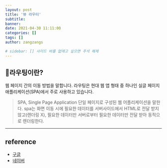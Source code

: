 ```yaml
---
layout: post
title: '뷰 라우터'
subtitle:
banner:
date: 2021-04-30 11:11:00
categories: []
tags: []
author: zangzangs

# sidebar: [] 사이드 바를 없애고 싶으면 주석 해제
---
```


## 🔹라우팅이란?
웹 페이지 간의 이동 방법을 말합니다. 라우팅은 현대 웹 앱 형태 중 하나인 실글 페이지 애플리케이션(SPA)에서 주로 사용하고 있습니다.

> SPA, Single Page Application
> 단일 페이지로 구성된 웹 어플리케이션을 말한다. spa는 화면 이동 시에 필요한 데이터를 서버사이드에서 HTML로 전달 받지 않고(렌더링 X), 필요한 데이터만 서버로부터 필요한 데이터만 전달 받아 동적으로 렌더링한다.










































---
## reference
- [구글](https://google.com)
- [네이버](https://www.naver.com/)